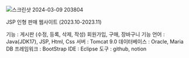 ![스크린샷 2024-03-09 203804](https://github.com/tenxx10/JSP-doll-project/assets/143534556/f5d866ac-cf74-4f60-a244-6b688ae118a8)


JSP 인형 판매 웹사이트
(2023.10-2023.11) 

기능 : 게시판 (수정, 등록, 삭제, 작성) 회원가입, 구매, 장바구니 기능
언어 : Java(JDK17), JSP, Html, Css
서버 : Tomcat 9.0
데이터베이스 : Oracle, Maria DB
프레임워크 : BootStrap
IDE : Eclipse
도구 : github, notion

